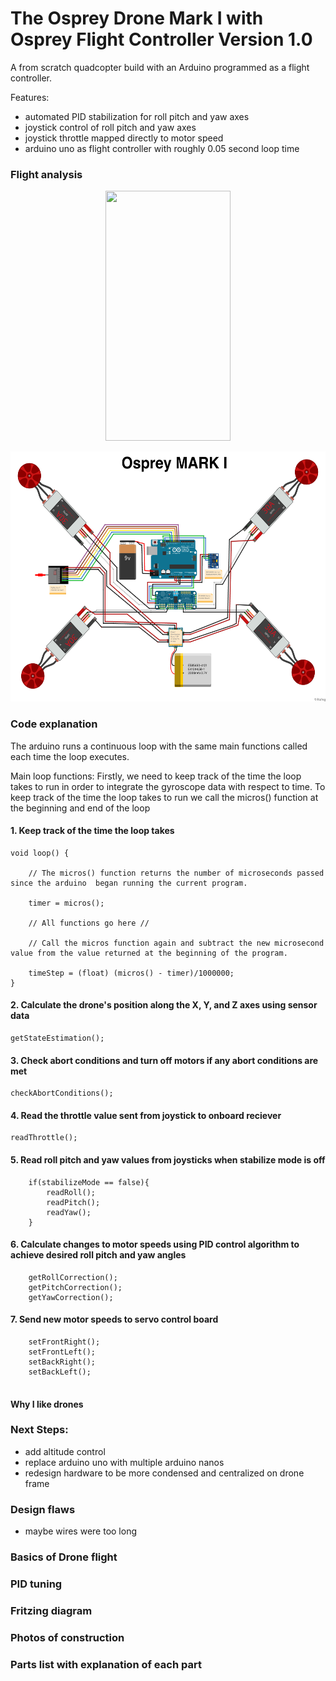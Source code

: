 # The Osprey Drone Mark I with Osprey Flight Controller Version 1.0
A from scratch quadcopter build with an Arduino programmed as a flight controller. 

Features:
* automated PID stabilization for roll pitch and yaw axes 
* joystick control of roll pitch and yaw axes 
* joystick throttle mapped directly to motor speed
* arduino uno as flight controller with roughly 0.05 second loop time

### Flight analysis 

<p align="center">
<img src="/images/flightTests/test2.gif" style="width:200px;height:400px;"/>
</p>

<p align="center">
<img src="/images/fritzing.jpg" style="width:600px;height:400px;"/>
</p>



### Code explanation 
The arduino runs a continuous loop with the same main functions called each time the loop executes.

Main loop functions: 
Firstly, we need to keep track of the time the loop takes to run in order to integrate the gyroscope data with respect to time. To keep track of the time the loop takes to run we call the micros() function at the beginning and end of the loop 

#### 1. Keep track of the time the loop takes
```
void loop() {

    // The micros() function returns the number of microseconds passed since the arduino  began running the current program.

    timer = micros();

    // All functions go here //
    
    // Call the micros function again and subtract the new microsecond value from the value returned at the beginning of the program.

    timeStep = (float) (micros() - timer)/1000000;
}
```

#### 2. Calculate the drone's position along the X, Y, and Z axes using sensor data
```
getStateEstimation();
```

#### 3. Check abort conditions and turn off motors if any abort conditions are met
```
checkAbortConditions();
```

#### 4. Read the throttle value sent from joystick to onboard reciever
```
readThrottle();
```

#### 5. Read roll pitch and yaw values from joysticks when stabilize mode is off
```
    if(stabilizeMode == false){
        readRoll();
        readPitch();
        readYaw();
    }
```

#### 6. Calculate changes to motor speeds using PID control algorithm to achieve desired roll pitch and yaw angles 
```
    getRollCorrection();
    getPitchCorrection();
    getYawCorrection();
```   
#### 7. Send new motor speeds to servo control board
```
    setFrontRight();
    setFrontLeft();
    setBackRight();
    setBackLeft();
    
```

#### Why I like drones 

### Next Steps:
* add altitude control 
* replace arduino uno with multiple arduino nanos
* redesign hardware to be more condensed and centralized on drone frame

### Design flaws 
* maybe wires were too long 


### Basics of Drone flight 

### PID tuning 
### Fritzing diagram
### Photos of construction
### Parts list with explanation of each part


